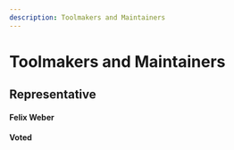 ```yaml
---
description: Toolmakers and Maintainers
---
```


# Toolmakers and Maintainers

## Representative

#### Felix Weber 

#### Voted

